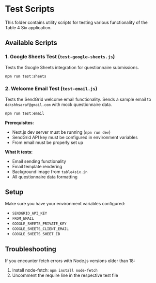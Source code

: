 # Test Scripts

This folder contains utility scripts for testing various functionality of the Table 4 Six application.

## Available Scripts

### 1. Google Sheets Test (`test-google-sheets.js`)
Tests the Google Sheets integration for questionnaire submissions.

```bash
npm run test:sheets
```

### 2. Welcome Email Test (`test-email.js`)
Tests the SendGrid welcome email functionality. Sends a sample email to `dakshhsaraf@gmail.com` with mock questionnaire data.

```bash
npm run test:email
```

**Prerequisites:**
- Next.js dev server must be running (`npm run dev`)
- SendGrid API key must be configured in environment variables
- From email must be properly set up

**What it tests:**
- Email sending functionality
- Email template rendering
- Background image from `table4six.in`
- All questionnaire data formatting

## Setup

Make sure you have your environment variables configured:
- `SENDGRID_API_KEY`
- `FROM_EMAIL`
- `GOOGLE_SHEETS_PRIVATE_KEY`
- `GOOGLE_SHEETS_CLIENT_EMAIL`
- `GOOGLE_SHEETS_SHEET_ID`

## Troubleshooting

If you encounter fetch errors with Node.js versions older than 18:
1. Install node-fetch: `npm install node-fetch`
2. Uncomment the require line in the respective test file 